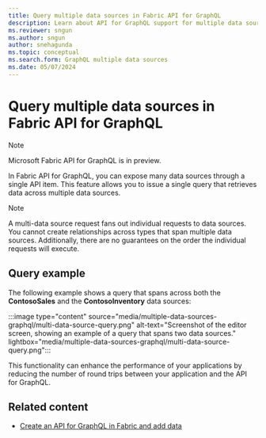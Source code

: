 ```yaml
---
title: Query multiple data sources in Fabric API for GraphQL
description: Learn about API for GraphQL support for multiple data sources, and see an example of a query that spans two sources.
ms.reviewer: sngun
ms.author: sngun
author: snehagunda
ms.topic: conceptual
ms.search.form: GraphQL multiple data sources
ms.date: 05/07/2024
---
```


# Query multiple data sources in Fabric API for GraphQL

> [!NOTE]
> Microsoft Fabric API for GraphQL is in preview.

In Fabric API for GraphQL, you can expose many data sources through a single API item. This feature allows you to issue a single query that retrieves data across multiple data sources.

> [!NOTE]
> A multi-data source request fans out individual requests to data sources. You cannot create relationships across types that span multiple data sources. Additionally, there are no guarantees on the order the individual requests will execute.

## 

## Query example

The following example shows a query that spans across both the **ContosoSales** and the **ContosoInventory** data sources:

:::image type="content" source="media/multiple-data-sources-graphql/multi-data-source-query.png" alt-text="Screenshot of the editor screen, showing an example of a query that spans two data sources." lightbox="media/multiple-data-sources-graphql/multi-data-source-query.png":::

This functionality can enhance the performance of your applications by reducing the number of round trips between your application and the API for GraphQL.

## Related content

- [Create an API for GraphQL in Fabric and add data](get-started-api-graphql.md)
